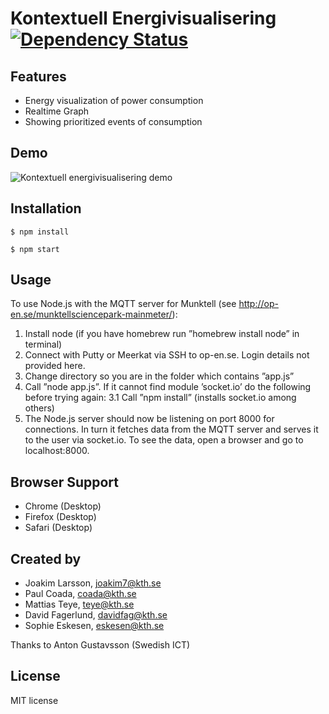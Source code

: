 # Kontextuell Energivisualisering [![Dependency Status](https://david-dm.org/KontextuellEnergivisualisering/nodejs.svg)](https://david-dm.org/KontextuellEnergivisualisering/nodejs#info=dependencies&view=table)

## Features

- Energy visualization of power consumption
- Realtime Graph
- Showing prioritized events of consumption

## Demo
<img src="http://i.imgur.com/uMCGLJE.gif" alt="Kontextuell energivisualisering demo">

## Installation

    $ npm install

    $ npm start

## Usage
To use Node.js with the MQTT server for Munktell (see http://op-en.se/munktellsciencepark-mainmeter/):

1. Install node (if you have homebrew run ”homebrew install node” in terminal)
2. Connect with Putty or Meerkat via SSH to op-en.se. Login details not provided here.
3. Change directory so you are in the folder which contains ”app.js”
4. Call ”node app.js”. If it cannot find module ’socket.io’ do the following before trying again:
	3.1 Call ”npm install” (installs socket.io among others)
5. The Node.js server should now be listening on port 8000 for connections. In turn it fetches data from the MQTT server and serves it to the user via socket.io. To see the data, open a browser and go to localhost:8000.


## Browser Support

- Chrome (Desktop)
- Firefox (Desktop)
- Safari (Desktop)

## Created by
- Joakim Larsson, [joakim7@kth.se](mailto:joakim7@kth.se)
- Paul Coada, [coada@kth.se](mailto:coada@kth.se)
- Mattias Teye, [teye@kth.se](mailto:teye@kth.se)
- David Fagerlund, [davidfag@kth.se](mailto:davidfag@kth.se)
- Sophie Eskesen, [eskesen@kth.se](mailto:eskesen@kth.se)

Thanks to Anton Gustavsson (Swedish ICT)

## License
MIT license
